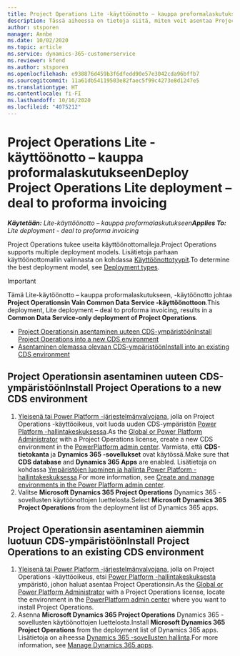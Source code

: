 ```yaml
---
title: Project Operations Lite -käyttöönotto – kauppa proformalaskutukseen
description: Tässä aiheessa on tietoja siitä, miten voit asentaa Project Operationsin lite – kauppa proformalaskutukseen -käyttöönoton.
author: stsporen
manager: Annbe
ms.date: 10/02/2020
ms.topic: article
ms.service: dynamics-365-customerservice
ms.reviewer: kfend
ms.author: stsporen
ms.openlocfilehash: e938876d459b3f6dfedd90e57e3042cda96bffb7
ms.sourcegitcommit: 11a61db54119503e82faec5f99c4273e8d1247e5
ms.translationtype: HT
ms.contentlocale: fi-FI
ms.lasthandoff: 10/16/2020
ms.locfileid: "4075212"
---
```

# <a name="deploy-project-operations-lite-deployment--deal-to-proforma-invoicing"></a><span data-ttu-id="681f8-103">Project Operations Lite -käyttöönotto – kauppa proformalaskutukseen</span><span class="sxs-lookup"><span data-stu-id="681f8-103">Deploy Project Operations Lite deployment – deal to proforma invoicing</span></span>

<span data-ttu-id="681f8-104">_**Käytetään:** Lite-käyttöönotto – kauppa proformalaskutukseen_</span><span class="sxs-lookup"><span data-stu-id="681f8-104">_**Applies To:** Lite deployment - deal to proforma invoicing_</span></span>

<span data-ttu-id="681f8-105">Project Operations tukee useita käyttöönottomalleja.</span><span class="sxs-lookup"><span data-stu-id="681f8-105">Project Operations supports multiple deployment models.</span></span> <span data-ttu-id="681f8-106">Lisätietoja parhaan käyttöönottomallin valinnasta on kohdassa [Käyttöönottotyypit](determine-deployment-type.md).</span><span class="sxs-lookup"><span data-stu-id="681f8-106">To determine the best deployment model, see [Deployment types](determine-deployment-type.md).</span></span>


> [!IMPORTANT]
> <span data-ttu-id="681f8-107">Tämä Lite-käytöönotto – kauppa proformalaskutukseen, -käytöönotto johtaa **Project Operationsin Vain Common Data Service -käyttöönottoon**.</span><span class="sxs-lookup"><span data-stu-id="681f8-107">This deployment, Lite deployment – deal to proforma invoicing, results in a **Common Data Service-only deployment of Project Operations**.</span></span>

- [<span data-ttu-id="681f8-108">Project Operationsin asentaminen uuteen CDS-ympäristöön</span><span class="sxs-lookup"><span data-stu-id="681f8-108">Install Project Operations into a new CDS environment</span></span>](#new)
- [<span data-ttu-id="681f8-109">Asentaminen olemassa olevaan CDS-ympäristöön</span><span class="sxs-lookup"><span data-stu-id="681f8-109">Install into an existing CDS environment</span></span>](#existing)



## <a name="install-project-operations-to-a-new-cds-environment"></a><a name="new"></a><span data-ttu-id="681f8-110">Project Operationsin asentaminen uuteen CDS-ympäristöön</span><span class="sxs-lookup"><span data-stu-id="681f8-110">Install Project Operations to a new CDS environment</span></span>

1. <span data-ttu-id="681f8-111">[Yleisenä tai Power Platform -järjestelmänvalvojana](https://docs.microsoft.com/power-platform/admin/global-service-administrators-can-administer-without-license), jolla on Project Operations -käyttöoikeus, voit luoda uuden CDS-ympäristön [Power Platform -hallintakeskuksessa](https://admin.powerplatform.com).</span><span class="sxs-lookup"><span data-stu-id="681f8-111">As the [Global or Power Platform Administrator](https://docs.microsoft.com/power-platform/admin/global-service-administrators-can-administer-without-license) with a Project Operations license, create a new CDS environment in the [PowerPlatform admin center](https://admin.powerplatform.com).</span></span> <span data-ttu-id="681f8-112">Varmista, että **CDS-tietokanta** ja **Dynamics 365 -sovellukset** ovat käytössä.</span><span class="sxs-lookup"><span data-stu-id="681f8-112">Make sure that **CDS database** and **Dynamics 365 Apps** are enabled.</span></span> <span data-ttu-id="681f8-113">Lisätietoja on kohdassa [Ympäristöjen luominen ja hallinta Power Platform -hallintakeskuksessa](https://docs.microsoft.com/power-platform/admin/create-environment#create-an-environment-in-the-power-platform-admin-center).</span><span class="sxs-lookup"><span data-stu-id="681f8-113">For more information, see [Create and manage environments in the Power Platform admin center](https://docs.microsoft.com/power-platform/admin/create-environment#create-an-environment-in-the-power-platform-admin-center).</span></span>
2. <span data-ttu-id="681f8-114">Valitse **Microsoft Dynamics 365 Project Operations** Dynamics 365 -sovellusten käytöönottojen luettelosta.</span><span class="sxs-lookup"><span data-stu-id="681f8-114">Select **Microsoft Dynamics 365 Project Operations** from the deployment list of Dynamics 365 apps.</span></span>


## <a name="install-project-operations-to-an-existing-cds-environment"></a><a name="existing"></a><span data-ttu-id="681f8-115">Project Operationsin asentaminen aiemmin luotuun CDS-ympäristöön</span><span class="sxs-lookup"><span data-stu-id="681f8-115">Install Project Operations to an existing CDS environment</span></span>

1. <span data-ttu-id="681f8-116">[Yleisenä tai Power Platform -järjestelmänvalvojana](https://docs.microsoft.com/power-platform/admin/global-service-administrators-can-administer-without-license), jolla on Project Operations -käyttöoikeus, etsi [Power Platform -hallintakeskuksesta](https://admin.powerplatform.com) ympäristö, johon haluat asentaa Project Operationsin.</span><span class="sxs-lookup"><span data-stu-id="681f8-116">As the [Global or Power Platform Administrator](https://docs.microsoft.com/power-platform/admin/global-service-administrators-can-administer-without-license) with a Project Operations license, locate the environment in the [PowerPlatform admin center](https://admin.powerplatform.com) where you want to install Project Operations.</span></span>
2. <span data-ttu-id="681f8-117">Asenna **Microsoft Dynamics 365 Project Operations** Dynamics 365 -sovellusten käytöönottojen luettelosta.</span><span class="sxs-lookup"><span data-stu-id="681f8-117">Install **Microsoft Dynamics 365 Project Operations** from the deployment list of Dynamics 365 apps.</span></span> <span data-ttu-id="681f8-118">Lisätietoja on aiheessa [Dynamics 365 -sovellusten hallinta](https://docs.microsoft.com/power-platform/admin/manage-apps).</span><span class="sxs-lookup"><span data-stu-id="681f8-118">For more information, see [Manage Dynamics 365 apps](https://docs.microsoft.com/power-platform/admin/manage-apps).</span></span>



